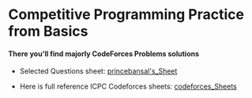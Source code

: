 # Competitive Programming Practice from Basics

#### There you'll find majorly CodeForces Problems solutions

- Selected Questions sheet: <a target="_blank" href="https://docs.google.com/spreadsheets/d/1M1eR2t133svW6AMOIuGa2RPCk0z8f1itHbxuugpTKQo/edit?usp=sharing">princebansal's_Sheet</a>

- Here is full reference ICPC Codeforces sheets: <a href="https://codeforces.com/group/MWSDmqGsZm/contests" target="_blank">codeforces_Sheets</a>